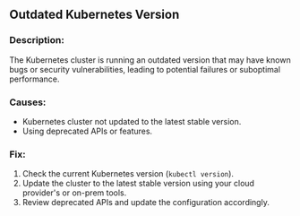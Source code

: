 ## Outdated Kubernetes Version

### Description:
The Kubernetes cluster is running an outdated version that may have known bugs or security vulnerabilities, leading to potential failures or suboptimal performance.

### Causes:
- Kubernetes cluster not updated to the latest stable version.
- Using deprecated APIs or features.

### Fix:
1. Check the current Kubernetes version (`kubectl version`).
2. Update the cluster to the latest stable version using your cloud provider's or on-prem tools.
3. Review deprecated APIs and update the configuration accordingly.
